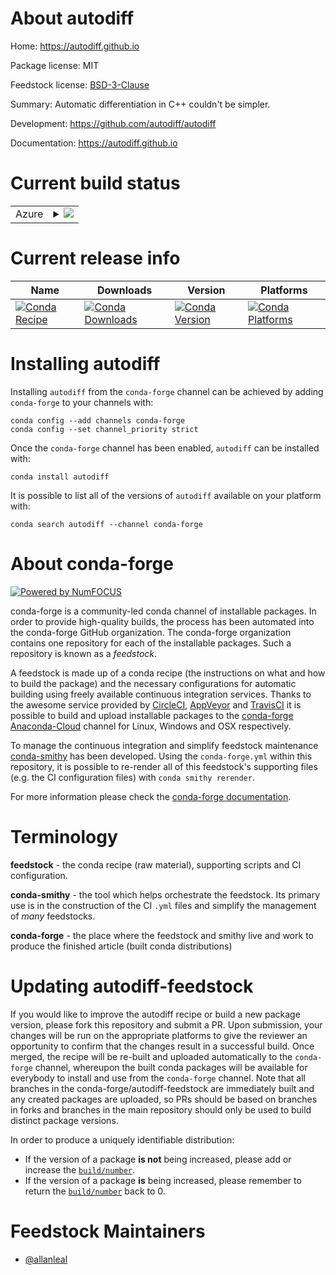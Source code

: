 About autodiff
==============

Home: https://autodiff.github.io

Package license: MIT

Feedstock license: [BSD-3-Clause](https://github.com/conda-forge/autodiff-feedstock/blob/master/LICENSE.txt)

Summary: Automatic differentiation in C++ couldn't be simpler.

Development: https://github.com/autodiff/autodiff

Documentation: https://autodiff.github.io

Current build status
====================


<table>
    
  <tr>
    <td>Azure</td>
    <td>
      <details>
        <summary>
          <a href="https://dev.azure.com/conda-forge/feedstock-builds/_build/latest?definitionId=6238&branchName=master">
            <img src="https://dev.azure.com/conda-forge/feedstock-builds/_apis/build/status/autodiff-feedstock?branchName=master">
          </a>
        </summary>
        <table>
          <thead><tr><th>Variant</th><th>Status</th></tr></thead>
          <tbody><tr>
<<<<<<< HEAD
              <td>linux_64</td>
              <td>
                <a href="https://dev.azure.com/conda-forge/feedstock-builds/_build/latest?definitionId=6238&branchName=master">
                  <img src="https://dev.azure.com/conda-forge/feedstock-builds/_apis/build/status/autodiff-feedstock?branchName=master&jobName=linux&configuration=linux_64_" alt="variant">
                </a>
              </td>
            </tr><tr>
              <td>osx_64</td>
              <td>
                <a href="https://dev.azure.com/conda-forge/feedstock-builds/_build/latest?definitionId=6238&branchName=master">
                  <img src="https://dev.azure.com/conda-forge/feedstock-builds/_apis/build/status/autodiff-feedstock?branchName=master&jobName=osx&configuration=osx_64_" alt="variant">
=======
              <td>linux_64_python3.6.____cpython</td>
              <td>
                <a href="https://dev.azure.com/conda-forge/feedstock-builds/_build/latest?definitionId=6238&branchName=master">
                  <img src="https://dev.azure.com/conda-forge/feedstock-builds/_apis/build/status/autodiff-feedstock?branchName=master&jobName=linux&configuration=linux_64_python3.6.____cpython" alt="variant">
                </a>
              </td>
            </tr><tr>
              <td>linux_64_python3.7.____cpython</td>
              <td>
                <a href="https://dev.azure.com/conda-forge/feedstock-builds/_build/latest?definitionId=6238&branchName=master">
                  <img src="https://dev.azure.com/conda-forge/feedstock-builds/_apis/build/status/autodiff-feedstock?branchName=master&jobName=linux&configuration=linux_64_python3.7.____cpython" alt="variant">
                </a>
              </td>
            </tr><tr>
              <td>linux_64_python3.8.____cpython</td>
              <td>
                <a href="https://dev.azure.com/conda-forge/feedstock-builds/_build/latest?definitionId=6238&branchName=master">
                  <img src="https://dev.azure.com/conda-forge/feedstock-builds/_apis/build/status/autodiff-feedstock?branchName=master&jobName=linux&configuration=linux_64_python3.8.____cpython" alt="variant">
                </a>
              </td>
            </tr><tr>
              <td>linux_64_python3.9.____cpython</td>
              <td>
                <a href="https://dev.azure.com/conda-forge/feedstock-builds/_build/latest?definitionId=6238&branchName=master">
                  <img src="https://dev.azure.com/conda-forge/feedstock-builds/_apis/build/status/autodiff-feedstock?branchName=master&jobName=linux&configuration=linux_64_python3.9.____cpython" alt="variant">
                </a>
              </td>
            </tr><tr>
              <td>osx_64_python3.6.____cpython</td>
              <td>
                <a href="https://dev.azure.com/conda-forge/feedstock-builds/_build/latest?definitionId=6238&branchName=master">
                  <img src="https://dev.azure.com/conda-forge/feedstock-builds/_apis/build/status/autodiff-feedstock?branchName=master&jobName=osx&configuration=osx_64_python3.6.____cpython" alt="variant">
                </a>
              </td>
            </tr><tr>
              <td>osx_64_python3.7.____cpython</td>
              <td>
                <a href="https://dev.azure.com/conda-forge/feedstock-builds/_build/latest?definitionId=6238&branchName=master">
                  <img src="https://dev.azure.com/conda-forge/feedstock-builds/_apis/build/status/autodiff-feedstock?branchName=master&jobName=osx&configuration=osx_64_python3.7.____cpython" alt="variant">
                </a>
              </td>
            </tr><tr>
              <td>osx_64_python3.8.____cpython</td>
              <td>
                <a href="https://dev.azure.com/conda-forge/feedstock-builds/_build/latest?definitionId=6238&branchName=master">
                  <img src="https://dev.azure.com/conda-forge/feedstock-builds/_apis/build/status/autodiff-feedstock?branchName=master&jobName=osx&configuration=osx_64_python3.8.____cpython" alt="variant">
                </a>
              </td>
            </tr><tr>
              <td>osx_64_python3.9.____cpython</td>
              <td>
                <a href="https://dev.azure.com/conda-forge/feedstock-builds/_build/latest?definitionId=6238&branchName=master">
                  <img src="https://dev.azure.com/conda-forge/feedstock-builds/_apis/build/status/autodiff-feedstock?branchName=master&jobName=osx&configuration=osx_64_python3.9.____cpython" alt="variant">
                </a>
              </td>
            </tr><tr>
              <td>win_64_python3.6.____cpython</td>
              <td>
                <a href="https://dev.azure.com/conda-forge/feedstock-builds/_build/latest?definitionId=6238&branchName=master">
                  <img src="https://dev.azure.com/conda-forge/feedstock-builds/_apis/build/status/autodiff-feedstock?branchName=master&jobName=win&configuration=win_64_python3.6.____cpython" alt="variant">
                </a>
              </td>
            </tr><tr>
              <td>win_64_python3.7.____cpython</td>
              <td>
                <a href="https://dev.azure.com/conda-forge/feedstock-builds/_build/latest?definitionId=6238&branchName=master">
                  <img src="https://dev.azure.com/conda-forge/feedstock-builds/_apis/build/status/autodiff-feedstock?branchName=master&jobName=win&configuration=win_64_python3.7.____cpython" alt="variant">
                </a>
              </td>
            </tr><tr>
              <td>win_64_python3.8.____cpython</td>
              <td>
                <a href="https://dev.azure.com/conda-forge/feedstock-builds/_build/latest?definitionId=6238&branchName=master">
                  <img src="https://dev.azure.com/conda-forge/feedstock-builds/_apis/build/status/autodiff-feedstock?branchName=master&jobName=win&configuration=win_64_python3.8.____cpython" alt="variant">
                </a>
              </td>
            </tr><tr>
              <td>win_64_python3.9.____cpython</td>
              <td>
                <a href="https://dev.azure.com/conda-forge/feedstock-builds/_build/latest?definitionId=6238&branchName=master">
                  <img src="https://dev.azure.com/conda-forge/feedstock-builds/_apis/build/status/autodiff-feedstock?branchName=master&jobName=win&configuration=win_64_python3.9.____cpython" alt="variant">
>>>>>>> v0.6
                </a>
              </td>
            </tr>
          </tbody>
        </table>
      </details>
    </td>
  </tr>
</table>

Current release info
====================

| Name | Downloads | Version | Platforms |
| --- | --- | --- | --- |
| [![Conda Recipe](https://img.shields.io/badge/recipe-autodiff-green.svg)](https://anaconda.org/conda-forge/autodiff) | [![Conda Downloads](https://img.shields.io/conda/dn/conda-forge/autodiff.svg)](https://anaconda.org/conda-forge/autodiff) | [![Conda Version](https://img.shields.io/conda/vn/conda-forge/autodiff.svg)](https://anaconda.org/conda-forge/autodiff) | [![Conda Platforms](https://img.shields.io/conda/pn/conda-forge/autodiff.svg)](https://anaconda.org/conda-forge/autodiff) |

Installing autodiff
===================

Installing `autodiff` from the `conda-forge` channel can be achieved by adding `conda-forge` to your channels with:

```
conda config --add channels conda-forge
conda config --set channel_priority strict
```

Once the `conda-forge` channel has been enabled, `autodiff` can be installed with:

```
conda install autodiff
```

It is possible to list all of the versions of `autodiff` available on your platform with:

```
conda search autodiff --channel conda-forge
```


About conda-forge
=================

[![Powered by NumFOCUS](https://img.shields.io/badge/powered%20by-NumFOCUS-orange.svg?style=flat&colorA=E1523D&colorB=007D8A)](http://numfocus.org)

conda-forge is a community-led conda channel of installable packages.
In order to provide high-quality builds, the process has been automated into the
conda-forge GitHub organization. The conda-forge organization contains one repository
for each of the installable packages. Such a repository is known as a *feedstock*.

A feedstock is made up of a conda recipe (the instructions on what and how to build
the package) and the necessary configurations for automatic building using freely
available continuous integration services. Thanks to the awesome service provided by
[CircleCI](https://circleci.com/), [AppVeyor](https://www.appveyor.com/)
and [TravisCI](https://travis-ci.com/) it is possible to build and upload installable
packages to the [conda-forge](https://anaconda.org/conda-forge)
[Anaconda-Cloud](https://anaconda.org/) channel for Linux, Windows and OSX respectively.

To manage the continuous integration and simplify feedstock maintenance
[conda-smithy](https://github.com/conda-forge/conda-smithy) has been developed.
Using the ``conda-forge.yml`` within this repository, it is possible to re-render all of
this feedstock's supporting files (e.g. the CI configuration files) with ``conda smithy rerender``.

For more information please check the [conda-forge documentation](https://conda-forge.org/docs/).

Terminology
===========

**feedstock** - the conda recipe (raw material), supporting scripts and CI configuration.

**conda-smithy** - the tool which helps orchestrate the feedstock.
                   Its primary use is in the construction of the CI ``.yml`` files
                   and simplify the management of *many* feedstocks.

**conda-forge** - the place where the feedstock and smithy live and work to
                  produce the finished article (built conda distributions)


Updating autodiff-feedstock
===========================

If you would like to improve the autodiff recipe or build a new
package version, please fork this repository and submit a PR. Upon submission,
your changes will be run on the appropriate platforms to give the reviewer an
opportunity to confirm that the changes result in a successful build. Once
merged, the recipe will be re-built and uploaded automatically to the
`conda-forge` channel, whereupon the built conda packages will be available for
everybody to install and use from the `conda-forge` channel.
Note that all branches in the conda-forge/autodiff-feedstock are
immediately built and any created packages are uploaded, so PRs should be based
on branches in forks and branches in the main repository should only be used to
build distinct package versions.

In order to produce a uniquely identifiable distribution:
 * If the version of a package **is not** being increased, please add or increase
   the [``build/number``](https://docs.conda.io/projects/conda-build/en/latest/resources/define-metadata.html#build-number-and-string).
 * If the version of a package **is** being increased, please remember to return
   the [``build/number``](https://docs.conda.io/projects/conda-build/en/latest/resources/define-metadata.html#build-number-and-string)
   back to 0.

Feedstock Maintainers
=====================

* [@allanleal](https://github.com/allanleal/)

